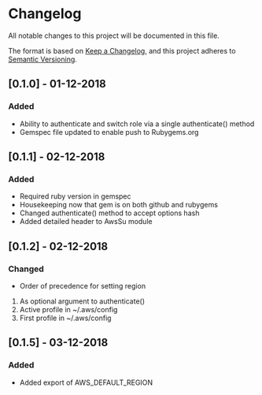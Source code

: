 # Changelog
All notable changes to this project will be documented in this file.

The format is based on [Keep a Changelog](https://keepachangelog.com/en/1.0.0/),
and this project adheres to [Semantic Versioning](https://semver.org/spec/v2.0.0.html).


## [0.1.0] - 01-12-2018
### Added
- Ability to authenticate and switch role via a single authenticate() method
- Gemspec file updated to enable push to Rubygems.org

## [0.1.1] - 02-12-2018
### Added
- Required ruby version in gemspec
- Housekeeping now that gem is on both github and rubygems
- Changed authenticate() method to accept options hash
- Added detailed header to AwsSu module

## [0.1.2] - 02-12-2018
### Changed
- Order of precedence for setting region
1. As optional argument to authenticate()
2. Active profile in ~/.aws/config
3. First profile in ~/.aws/config

## [0.1.5] - 03-12-2018
### Added
- Added export of AWS_DEFAULT_REGION